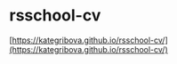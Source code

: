 # rsschool-cv

[https://kategribova.github.io/rsschool-cv/](https://kategribova.github.io/rsschool-cv/)
